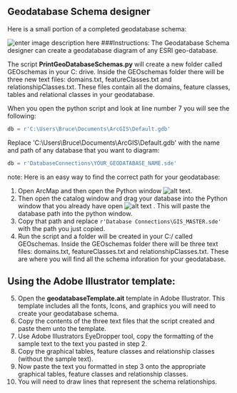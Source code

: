 ## Geodatabase Schema designer
Here is a small portion of a completed geodatabase schema:

![enter image description here](http://itsallearth.com/images/gdbDBdiagrams.JPG)
###Instructions:
The Geodatabase Schema designer can create a geodatabase diagram of any ESRI geo-database.  

The script **PrintGeoDatabaseSchemas.py** will create a new folder called GEOschemas in your C: drive.  Inside the GEOschemas folder there will be three new text files: domains.txt, featureClasses.txt and relationshipClasses.txt. These files contain all the domains, feature classes, tables and relational classes in your geodatabase. 

When you open the python script and look at line number 7 you will see the following:  
```python
db = r'C:\Users\Bruce\Documents\ArcGIS\Default.gdb'
```
Replace  'C:\Users\Bruce\Documents\ArcGIS\Default.gdb' with the name and path of any database that you want to diagram:
```python
db = r'DatabaseConnections\YOUR_GEODATABASE_NAME.sde'
```
note: Here is an easy way to find the correct path for your geodatabase: 
1. Open ArcMap and then open the Python window ![alt text](http://itsallearth.com/images/littleBoxArrow-.png "python arrow Icon").
2. Then open the catalog window and drag your database into the Python window that you already have open ![alt text](http://itsallearth.com/images/littelBoxArrowPython.png "python window Icon") . This will paste the database path into the python window.  
3. Copy that path and replace ```r'Database Connections\GIS_MASTER.sde'``` with the path you just copied.
4. Run the script and a folder will be created in your C:/ called GEOschemas. Inside the GEOschemas folder there will be three text files: domains.txt, featureClasses.txt and relationshipClasses.txt. These are where you will find all the schema inforation for your geodatabase.

## Using the Adobe Illustrator template:
5. Open the **geodatabaseTemplate.ait** template in Adobe Illustrator. This template includes all the fonts, Icons, and graphics you will need to create your geodatabase schema.
6. Copy the contents of the three text files that the script created and paste them unto the template.
7. Use Adobe Illustrators EyeDropper tool, copy the formatting of the sample text to the text you pasted in step 2.
8. Copy the graphical tables, feature classes and relationship classes (without the sample text).
9. Now paste the text you formatted in step 3 onto the appropriate graphical tables, feature classes and relationship classes.
10. You will need to draw lines that represent the schema relationships.
